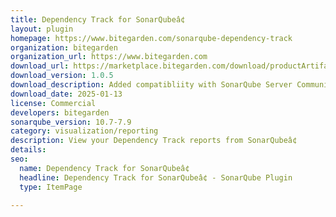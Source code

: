 ```yaml
---
title: Dependency Track for SonarQubeâ¢
layout: plugin
homepage: https://www.bitegarden.com/sonarqube-dependency-track
organization: bitegarden
organization_url: https://www.bitegarden.com
download_url: https://marketplace.bitegarden.com/download/productArtifact?productName=bitegarden-dependency-track-for-sonarqube&productVersion=1.0.5&productFileExt=jar&customerEmail=sonarplugins@gmail.com&customerName=sonarqube&customerSurnames=marketplace&customerCompany=bitegarden
download_version: 1.0.5
download_description: Added compatibliity with SonarQube Server Community
download_date: 2025-01-13
license: Commercial
developers: bitegarden
sonarqube_version: 10.7-7.9
category: visualization/reporting
description: View your Dependency Track reports from SonarQubeâ¢
details: 
seo:
  name: Dependency Track for SonarQubeâ¢
  headline: Dependency Track for SonarQubeâ¢ - SonarQube Plugin
  type: ItemPage

---
```

